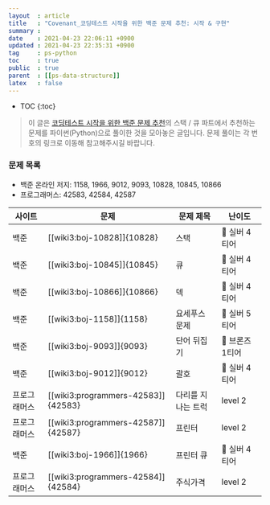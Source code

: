 ```yaml
---
layout  : article
title   : "Covenant_코딩테스트 시작을 위한 백준 문제 추천: 시작 & 구현"
summary : 
date    : 2021-04-23 22:06:11 +0900
updated : 2021-04-23 22:35:31 +0900
tag     : ps-python
toc     : true
public  : true
parent  : [[ps-data-structure]]
latex   : false
---
```

* TOC
{:toc}

> 이 글은 [코딩테스트 시작을 위한 백준 문제 추천](https://covenant.tistory.com/234)의 스택 / 큐 파트에서 추천하는 문제를 파이썬(Python)으로 풀이한 것을 모아놓은 글입니다. 문제 풀이는 각 번호의 링크로 이동해 참고해주시길 바랍니다.

### 문제 목록

* 백준 온라인 저지: 1158, 1966, 9012, 9093, 10828, 10845, 10866
* 프로그래머스: 42583, 42584, 42587

| 사이트       | 문제                               | 문제 제목               | 난이도          |
| ------------ | ---------------------------------- | ----------------------- | --------------- |
| 백준         | [[wiki3:boj-10828]]{10828}         | 스택                    | 🥈 실버 4티어   |
| 백준         | [[wiki3:boj-10845]]{10845}         | 큐                      | 🥈 실버 4티어   |
| 백준         | [[wiki3:boj-10866]]{10866}         | 덱                      | 🥈 실버 4티어   |
| 백준         | [[wiki3:boj-1158]]{1158}           | 요세푸스 문제           | 🥈 실버 5티어   |
| 백준         | [[wiki3:boj-9093]]{9093}           | 단어 뒤집기             | 🥉 브론즈 1티어 |
| 백준         | [[wiki3:boj-9012]]{9012}           | 괄호                    | 🥈 실버 4티어   |
| 프로그래머스 | [[wiki3:programmers-42583]]{42583} | 다리를 지나는 트럭      | level 2         |
| 프로그래머스 | [[wiki3:programmers-42587]]{42587} | 프린터                  | level 2         |
| 백준         | [[wiki3:boj-1966]]{1966}           | 프린터 큐               | 🥈 실버 4티어   |
| 프로그래머스 | [[wiki3:programmers-42584]]{42584} | 주식가격                | level 2         |
